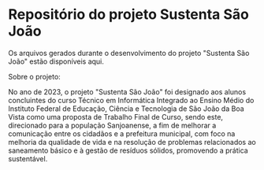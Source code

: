 # Repositório do projeto Sustenta São João
Os arquivos gerados durante o desenvolvimento do projeto "Sustenta São João" estão disponíveis aqui.

Sobre o projeto:

No ano de 2023, o projeto "Sustenta São João" foi designado aos alunos concluintes do curso Técnico em Informática Integrado ao Ensino Médio do Instituto Federal de Educação, Ciência e Tecnologia de São João da Boa Vista como uma proposta de Trabalho Final de Curso, sendo este, direcionado para a população Sanjoanense, a fim de melhorar a comunicação entre os cidadãos e a prefeitura municipal, com foco na melhoria da qualidade de vida e na resolução de problemas relacionados ao saneamento básico e à gestão de resíduos sólidos, promovendo a prática sustentável.
